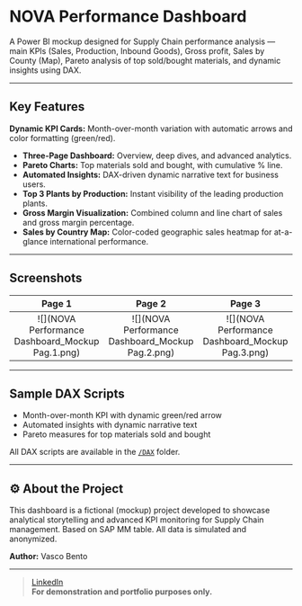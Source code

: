 # NOVA Performance Dashboard

A Power BI mockup designed for Supply Chain performance analysis — main KPIs (Sales, Production, Inbound Goods), Gross profit, Sales by County (Map),  Pareto analysis of top sold/bought materials, and dynamic insights using DAX.

---

##  **Key Features**
 **Dynamic KPI Cards:** Month-over-month variation with automatic arrows and color formatting (green/red).
- **Three-Page Dashboard:** Overview, deep dives, and advanced analytics.
- **Pareto Charts:** Top materials sold and bought, with cumulative % line.
- **Automated Insights:** DAX-driven dynamic narrative text for business users.
- **Top 3 Plants by Production:** Instant visibility of the leading production plants.
- **Gross Margin Visualization:** Combined column and line chart of sales and gross margin percentage.
- **Sales by Country Map:** Color-coded geographic sales heatmap for at-a-glance international performance.

---

##  **Screenshots**
Page 1 | Page 2 | Page 3
:-------------------------:|:-------------------------:|:-------------------------:
![](NOVA Performance Dashboard_Mockup Pag.1.png) | ![](NOVA Performance Dashboard_Mockup Pag.2.png) | ![](NOVA Performance Dashboard_Mockup Pag.3.png)

---

##  **Sample DAX Scripts**
- Month-over-month KPI with dynamic green/red arrow  
- Automated insights with dynamic narrative text  
- Pareto measures for top materials sold and bought

All DAX scripts are available in the [`/DAX`](DAX) folder.

---

## ⚙️ **About the Project**
This dashboard is a fictional (mockup) project developed to showcase analytical storytelling and advanced KPI monitoring for Supply Chain management.
Based on SAP MM table. 
All data is simulated and anonymized.

**Author:** Vasco Bento

---

> [LinkedIn](https://www.linkedin.com/in/vasco--bento)  
> **For demonstration and portfolio purposes only.**

